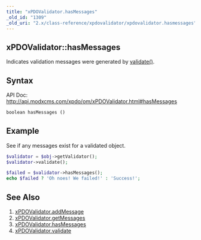 ```yaml
---
title: "xPDOValidator.hasMessages"
_old_id: "1309"
_old_uri: "2.x/class-reference/xpdovalidator/xpdovalidator.hasmessages"
---
```


## xPDOValidator::hasMessages

Indicates validation messages were generated by [validate()](/xpdo/2.x/class-reference/xpdovalidator/xpdovalidator.validate "xPDOValidator.validate").

## Syntax

API Doc: <http://api.modxcms.com/xpdo/om/xPDOValidator.html#hasMessages>

``` php 
boolean hasMessages ()
```

## Example

See if any messages exist for a validated object.

``` php 
$validator = $obj->getValidator();
$validator->validate();

$failed = $validator->hasMessages();
echo $failed ? 'Oh noes! We failed!' : 'Success!';
```

## See Also

1. [xPDOValidator.addMessage](/xpdo/2.x/class-reference/xpdovalidator/xpdovalidator.addmessage)
2. [xPDOValidator.getMessages](/xpdo/2.x/class-reference/xpdovalidator/xpdovalidator.getmessages)
3. [xPDOValidator.hasMessages](/xpdo/2.x/class-reference/xpdovalidator/xpdovalidator.hasmessages)
4. [xPDOValidator.validate](/xpdo/2.x/class-reference/xpdovalidator/xpdovalidator.validate)